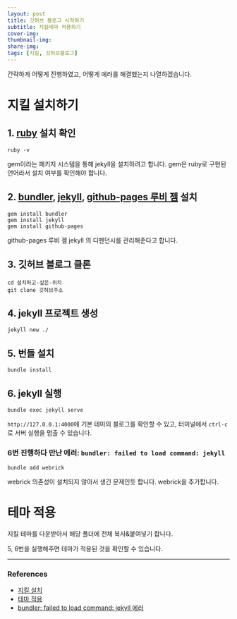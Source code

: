 ```yaml
---
layout: post
title: 깃허브 블로그 시작하기
subtitle: 지킬테마 적용하기
cover-img: 
thumbnail-img: 
share-img: 
tags: [지킬, 깃허브블로그]
---
```


간략하게 어떻게 진행하였고, 어떻게 에러를 해결했는지 나열하겠습니다.

# 지킬 설치하기

## 1. [ruby](https://www.ruby-lang.org/en/) 설치 확인 

```
ruby -v
```
gem이라는 패키지 시스템을 통해 jekyll을 설치하려고 합니다.
gem은 ruby로 구현된 언어라서 설치 여부를 확인해야 합니다.

## 2. [bundler](https://bundler.io/), [jekyll](https://jekyllrb-ko.github.io/), [github-pages 루비 젬](https://jekyllrb-ko.github.io/docs/github-pages/#github-pages-%EB%A3%A8%EB%B9%84-%EC%A0%AC) 설치
```
gem install bundler
gem install jekyll
gem install github-pages
```
github-pages 루비 젬 jekyll 의 디펜던시를 관리해준다고 합니다.

## 3. 깃허브 블로그 클론
```
cd 설치하고-싶은-위치
git clone 깃허브주소
```

## 4. jekyll 프로젝트 생성
```
jekyll new ./
```

## 5. 번들 설치
```
bundle install
```

## 6. jekyll 실행
```
bundle exec jekyll serve
```
```http://127.0.0.1:4000```에 기본 테마의 블로그를 확인할 수 있고, 터미널에서 ```ctrl-c```로 서버 실행을 멈출 수 있습니다.

### 6번 진행하다 만난 에러: ```bundler: failed to load command: jekyll```
```
bundle add webrick
```
webrick 의존성이 설치되지 않아서 생긴 문제인듯 합니다. webrick을 추가합니다.

# 테마 적용
지킬 테마를 다운받아서 해당 폴더에 전체 복사&붙여넣기 합니다.

5, 6번을 실행해주면 테마가 적용된 것을 확인할 수 있습니다.

---

### References

- [지킬 설치](https://blog.naver.com/josephdev123/222507353700)
- [테마 적용](https://blog.naver.com/josephdev123/222507358616)
- [bundler: failed to load command: jekyll 에러](https://frhyme.github.io/blog/install_jekyll_again/)